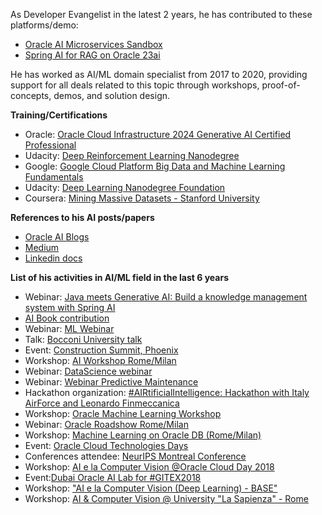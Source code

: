 As Developer Evangelist in the latest 2 years, he has contributed to these platforms/demo:
* [Oracle AI Microservices Sandbox](https://github.com/oracle-samples/oaim-sandbox)
* [Spring AI for RAG on Oracle 23ai](https://github.com/oracle-devrel/springai-rag-db23ai/)

He has worked as AI/ML domain specialist from 2017 to 2020, providing support for all deals related to this topic through workshops, proof-of-concepts, demos, and solution design.
 
**Training/Certifications**
* Oracle: [Oracle Cloud Infrastructure 2024 Generative AI Certified Professional](https://catalog-education.oracle.com/ords/certview/sharebadge?id=D33966408D750CB3B53F0F98AB2617B85FB486C48036B847547F6AF2E6B4E0BE)
* Udacity: [Deep Reinforcement Learning Nanodegree](https://www.udacity.com/certificate/Q4P2RR)
* Google: [Google Cloud Platform Big Data and Machine Learning Fundamentals](https://www.coursera.org/account/accomplishments/verify/LA6XXCJ8KZXR)
* Udacity: [Deep Learning Nanodegree Foundation](https://www.udacity.com/certificate/GPUCT9LU)
* Coursera: [Mining Massive Datasets - Stanford University](https://github.com/corradodebari/certification/raw/master/CourseraMmds2015.pdf)
 
**References to his AI posts/papers**
* [Oracle AI Blogs](https://blogs.oracle.com/authors/corrado-de-bari)
* [Medium](https://medium.com/@corradodebari)
* [Linkedin docs](https://www.linkedin.com/in/corradodebari/details/featured/)
 
**List of his activities in AI/ML field in the last 6 years**
* Webinar: [Java meets Generative AI: Build a knowledge management system with Spring AI](https://www.linkedin.com/posts/corradodebari_springai-springboot-generativeai-activity-7198968604795555840-aXrg?utm_source=share&utm_medium=member_desktop)
* [AI Book contribution](https://www.linkedin.com/posts/corradodebari_intelligenza-artificiale-e-sicurezza-opportunità-activity-6792364491947429888-GMQZ?utm_source=share&utm_medium=member_desktop)
* Webinar: [ML Webinar](https://www.linkedin.com/posts/corradodebari_oracle-reference-architecture-live-webinar-activity-6790898812652134400-Oa_l?utm_source=share&utm_medium=member_desktop)
* Talk: [Bocconi University talk](https://www.linkedin.com/posts/corradodebari_machinelearning-deeplearning-oracle-activity-6732714885462945792-98yL?utm_source=share&utm_medium=member_desktop)
* Event: [Construction Summit, Phoenix](https://www.linkedin.com/posts/burcinkaplanoglu_oracle-oracle-ai-activity-6608724348582850560-4DpD?utm_source=share&utm_medium=member_desktop)
* Workshop: [AI Workshop Rome/Milan](https://www.linkedin.com/posts/corradodebari_overview-su-oracle-data-science-activity-6681467675127906304-jD3m?utm_source=share&utm_medium=member_desktop)
* Webinar: [DataScience webinar](https://www.linkedin.com/posts/corradodebari_oracle-cloud-data-science-webinar-activity-6653593525994696705-4t0_?utm_source=share&utm_medium=member_desktop)
* Webinar: [Webinar Predictive Maintenance](https://www.linkedin.com/posts/corradodebari_predictive-maintenance-with-oracle-dbms-20c-activity-6652879898933239808-rG5t?utm_source=share&utm_medium=member_desktop)
* Hackathon organization: [#AIRtificialIntelligence: Hackathon with Italy AirForce and Leonardo Finmeccanica](https://www.linkedin.com/posts/corradodebari_airtificialintelligence-hackathon-oci-activity-6610451656167436288-4gsr?utm_source=share&utm_medium=member_desktop)
* Workshop: [Oracle Machine Learning Workshop](https://www.linkedin.com/posts/corradodebari_13-novembre-2019-930-am-200-pm-activity-6592347097385705472-VGV0?utm_source=share&utm_medium=member_desktop)
* Webinar: [Oracle Roadshow Rome/Milan](https://www.linkedin.com/posts/corradodebari_autonomousdatabase-oci-activity-6587387879947804672-RFcy?utm_source=share&utm_medium=member_desktop)
* Workshop: [Machine Learning on Oracle DB (Rome/Milan)](https://www.linkedin.com/posts/corradodebari_machine-learning-on-oracle-db-activity-6519865184150921216-EieE?utm_source=share&utm_medium=member_desktop)
* Event: [Oracle Cloud Technologies Days](https://www.linkedin.com/posts/corradodebari_blockchain-security-businessanalytics-activity-6516375838915596288-MQ8G?utm_source=share&utm_medium=member_desktop)
* Conferences attendee: [NeurIPS Montreal Conference](https://www.linkedin.com/posts/corradodebari_deeplearning-ai-machinelearning-activity-6474982303138349056-uvom?utm_source=share&utm_medium=member_desktop)
* Workshop: [AI e la Computer Vision @Oracle Cloud Day 2018](https://www.linkedin.com/posts/corradodebari_proximacity-computervision-deeplearning-activity-6472169728323387392-P71-?utm_source=share&utm_medium=member_desktop)
* Event:[Dubai Oracle AI Lab for #GITEX2018](https://www.linkedin.com/posts/corradodebari_gitex2018-artificialintelligence-deeplearning-activity-6453160224449654784-0qRT?utm_source=share&utm_medium=member_desktop)
* Workshop: ["AI e la Computer Vision (Deep Learning) - BASE"](https://www.linkedin.com/posts/corradodebari_ai-e-la-computer-vision-deep-learning-activity-6447369649947439104-b1Hj?utm_source=share&utm_medium=member_desktop)
* Workshop: [AI & Computer Vision @ University "La Sapienza" - Rome](https://www.linkedin.com/posts/corradodebari_oggi-con-il-collega-alessandro-moro-seminario-activity-6402884026692091904-uxTt?utm_source=share&utm_medium=member_desktop)
 
 
